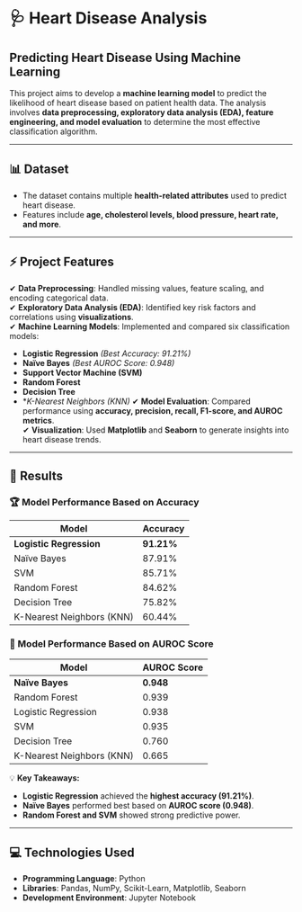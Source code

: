 # 🩺 Heart Disease Analysis
## **Predicting Heart Disease Using Machine Learning**  

This project aims to develop a **machine learning model** to predict the likelihood of heart disease based on patient health data. The analysis involves **data preprocessing, exploratory data analysis (EDA), feature engineering, and model evaluation** to determine the most effective classification algorithm.

---

## 📊 Dataset
- The dataset contains multiple **health-related attributes** used to predict heart disease.
- Features include **age, cholesterol levels, blood pressure, heart rate, and more**.

---

## ⚡ Project Features
✔ **Data Preprocessing**: Handled missing values, feature scaling, and encoding categorical data.  
✔ **Exploratory Data Analysis (EDA)**: Identified key risk factors and correlations using **visualizations**.  
✔ **Machine Learning Models**: Implemented and compared six classification models:
  - **Logistic Regression** *(Best Accuracy: 91.21%)*
  - **Naïve Bayes** *(Best AUROC Score: 0.948)*
  - **Support Vector Machine (SVM)**
  - **Random Forest**
  - **Decision Tree**
  - **K-Nearest Neighbors (KNN)*
✔ **Model Evaluation**: Compared performance using **accuracy, precision, recall, F1-score, and AUROC metrics**.  
✔ **Visualization**: Used **Matplotlib** and **Seaborn** to generate insights into heart disease trends.  

---

## 🔬 Results
### 🏆 Model Performance Based on Accuracy
| Model                   | Accuracy |
|-------------------------|----------|
| **Logistic Regression** | **91.21%** |
| Naïve Bayes            | 87.91% |
| SVM                    | 85.71% |
| Random Forest          | 84.62% |
| Decision Tree          | 75.82% |
| K-Nearest Neighbors (KNN) | 60.44% |

### 🎯 Model Performance Based on AUROC Score
| Model                   | AUROC Score |
|-------------------------|-------------|
| **Naïve Bayes**        | **0.948** |
| Random Forest          | 0.939 |
| Logistic Regression    | 0.938 |
| SVM                    | 0.935 |
| Decision Tree          | 0.760 |
| K-Nearest Neighbors (KNN) | 0.665 |

💡 **Key Takeaways:**  
- **Logistic Regression** achieved the **highest accuracy (91.21%)**.  
- **Naïve Bayes** performed best based on **AUROC score (0.948)**.  
- **Random Forest and SVM** showed strong predictive power.  

---

## 💻 Technologies Used
- **Programming Language**: Python  
- **Libraries**: Pandas, NumPy, Scikit-Learn, Matplotlib, Seaborn  
- **Development Environment**: Jupyter Notebook  
